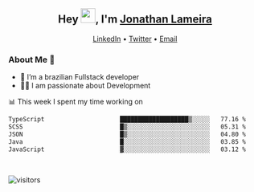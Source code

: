 <h2 align="center">Hey <img src="https://github.com/TheDudeThatCode/TheDudeThatCode/blob/master/Assets/Hi.gif" width="29">, I'm <a href="https://www.linkedin.com/in/jonathanlameira/">Jonathan Lameira</a></h2>
<p align="center">
  <a href="https://www.linkedin.com/in/jonathanlameira/">LinkedIn</a> •
  <a href="https://twitter.com/jlameira">Twitter</a> •
  <a href="mailto:jlameira@gmail.com">Email</a>
</p>

### About Me 🚀
- 🌱  I’m a brazilian Fullstack developer</br>
- 👨‍💻  I am passionate about Development</br>

<!-- ![Jonathan Lameira github stats](https://github-readme-stats.vercel.app/api?username=jlameirameli&show_icons=true&hide_border=true)&nbsp;&nbsp; -->

📊 This week I spent my time working on
<!--START_SECTION:waka-->

```txt
TypeScript                     ███████████████████▒░░░░░   77.16 %
SCSS                           █▒░░░░░░░░░░░░░░░░░░░░░░░   05.31 %
JSON                           █▒░░░░░░░░░░░░░░░░░░░░░░░   04.80 %
Java                           █░░░░░░░░░░░░░░░░░░░░░░░░   03.85 %
JavaScript                     ▓░░░░░░░░░░░░░░░░░░░░░░░░   03.12 %
```

<!--END_SECTION:waka-->

<br />

![visitors](https://visitor-badge.laobi.icu/badge?page_id=jlameira.jlameira)
